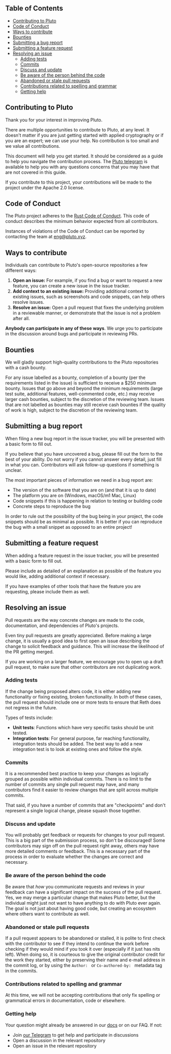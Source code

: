 ## Table of Contents

- [Contributing to Pluto](#contributing-to-pluto)
- [Code of Conduct](#code-of-conduct)
- [Ways to contribute](#ways-to-contribute)
- [Bounties](#bounties)
- [Submitting a bug report](#submitting-a-bug-report)
- [Submitting a feature request](#submitting-a-feature-request)
- [Resolving an issue](#resolving-an-issue)
  - [Adding tests](#adding-tests)
  - [Commits](#commits)
  - [Discuss and update](#discuss-and-update)
  - [Be aware of the person behind the code](#be-aware-of-the-person-behind-the-code)
  - [Abandoned or stale pull requests](#abandoned-or-stale-pull-requests)
  - [Contributions related to spelling and grammar](#contributions-related-to-spelling-and-grammar)
  - [Getting help](#getting-help)



## Contributing to Pluto

Thank you for your interest in improving Pluto.

There are multiple opportunities to contribute to Pluto, at any level. It doesn't matter if you are just getting started with applied cryptography or if you are an expert; we can use your help. No contribution is too small and we value all contributions.

This document will help you get started. It should be considered as a guide to help you navigate the contribution process. The [Pluto telegram](https://t.me/pluto_xyz/1) is available to help you with any questions concerns that you may have that are not covered in this guide.

If you contribute to this project, your contributions will be made to the project under the Apache 2.0 license.

## Code of Conduct

The Pluto project adheres to the [Rust Code of Conduct](https://github.com/rust-lang/rust/blob/master/CODE_OF_CONDUCT.md). This code of conduct describes the minimum behavior expected from all contributors.

Instances of violations of the Code of Conduct can be reported by contacting the team at [eng@pluto.xyz](mailto:eng@pluto.xyz).

## Ways to contribute

Individuals can contribute to Pluto's open-source repositories a few different ways:

1. **Open an issue:** For example, if you find a bug or want to request a new feature, you can create a new issue in the issue tracker.
2. **Add context to an existing issue:** Providing additional context to existing issues, such as screenshots and code snippets, can help others resolve issues.
3. **Resolve an issue:** Open a pull request that fixes the underlying problem in a reviewable manner, or demonstrate that the issue is not a problem after all.

**Anybody can participate in any of these ways**. We urge you to participate in the discussion around bugs and participate in reviewing PRs.

## Bounties

We will gladly support high-quality contributions to the Pluto repositories with a cash bounty. 

For any issue labelled as a bounty, completion of a bounty (per the requirements listed in the issue) is sufficient to receive a $250 minimum bounty. Issues that go above and beyond the minimum requirements (large test suite, additional features, well-commented code, etc.) may receive larger cash bounties, subject to the discretion of the reviewing team. Issues that are not labelled as bounties may still receive cash bounties if the quality of work is high, subject to the discretion of the reviewing team.

## Submitting a bug report

When filing a new bug report in the issue tracker, you will be presented with a basic form to fill out.

If you believe that you have uncovered a bug, please fill out the form to the best of your ability. Do not worry if you
cannot answer every detail, just fill in what you can. Contributors will ask follow-up questions if something is
unclear.

The most important pieces of information we need in a bug report are:

- The version of the software that you are on (and that it is up to date)
- The platform you are on (Windows, macOS/m1 Mac, Linux)
- Code snippets if this is happening in relation to testing or building code
- Concrete steps to reproduce the bug

In order to rule out the possibility of the bug being in your project, the code snippets should be as minimal as
possible. It is better if you can reproduce the bug with a small snippet as opposed to an entire project!

## Submitting a feature request

When adding a feature request in the issue tracker, you will be presented with a basic form to fill out.

Please include as detailed of an explanation as possible of the feature you would like, adding additional context if
necessary.

If you have examples of other tools that have the feature you are requesting, please include them as well.

## Resolving an issue

Pull requests are the way concrete changes are made to the code, documentation, and dependencies of Pluto's projects.

Even tiny pull requests are greatly appreciated. Before making a large change, it is usually a good idea to first open an issue describing the change to solicit feedback and guidance. This will increase the likelihood of the PR getting merged.

If you are working on a larger feature, we encourage you to open up a draft pull request, to make sure that other contributors are not duplicating work.

### Adding tests

If the change being proposed alters code, it is either adding new functionality or fixing existing, broken functionality.
In both of these cases, the pull request should include one or more tests to ensure that Reth does not regress in the future.

Types of tests include:

- **Unit tests**: Functions which have very specific tasks should be unit tested.
- **Integration tests**: For general purpose, far reaching functionality, integration tests should be added. The best way to add a new integration test is to look at existing ones and follow the style.

### Commits

It is a recommended best practice to keep your changes as logically grouped as possible within individual commits. There is no limit to the number of commits any single pull request may have, and many contributors find it easier to review changes that are split across multiple commits.

That said, if you have a number of commits that are "checkpoints" and don't represent a single logical change, please squash those together.

### Discuss and update

You will probably get feedback or requests for changes to your pull request. This is a big part of the submission process, so don't be discouraged! Some contributors may sign off on the pull request right away, others may have more detailed comments or feedback. This is a necessary part of the process in order to evaluate whether the changes are correct and necessary.

### Be aware of the person behind the code

Be aware that _how_ you communicate requests and reviews in your feedback can have a significant impact on the success
of the pull request. Yes, we may merge a particular change that makes Pluto better, but the individual might just not
want to have anything to do with Pluto ever again. The goal is not just about having good code, but creating an ecosystem where others want to contribute as well. 

### Abandoned or stale pull requests

If a pull request appears to be abandoned or stalled, it is polite to first check with the contributor to see if they
intend to continue the work before checking if they would mind if you took it over (especially if it just has nits
left). When doing so, it is courteous to give the original contributor credit for the work they started, either by
preserving their name and e-mail address in the commit log, or by using the `Author: ` or `Co-authored-by: ` metadata
tag in the commits.

### Contributions related to spelling and grammar

At this time, we will not be accepting contributions that only fix spelling or grammatical errors in documentation, code or elsewhere.

### Getting help

Your question might already be answered in our [docs](https://docs.pluto.xyz) or on our FAQ. If not:

- Join [our Telegram](https://t.me/pluto_xyz/1) to get help and participate in discussions
- Open a discussion in the relevant repository
- Open an issue in the relevant repository

